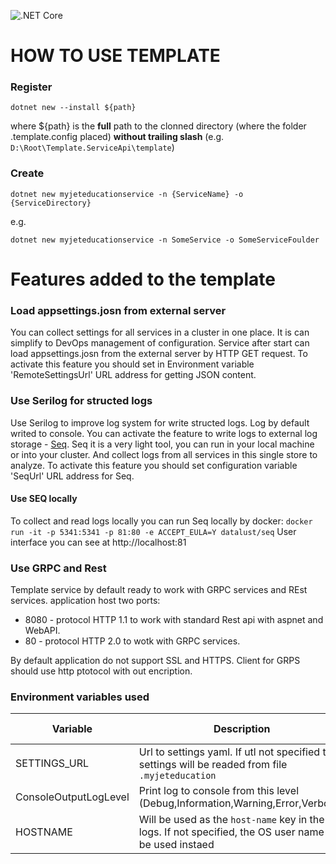![.NET Core](https://github.com/MyJetEducation/Template.ServiceApi/workflows/.NET%20Core/badge.svg)

# HOW TO USE TEMPLATE

### Register 
`
dotnet new --install ${path}
`

where ${path} is the **full** path to the clonned directory (where the folder .template.config placed) **without trailing slash** (e.g. `D:\Root\Template.ServiceApi\template`)

### Create

`
dotnet new myjeteducationservice -n {ServiceName} -o {ServiceDirectory}
`

e.g.

`
dotnet new myjeteducationservice -n SomeService -o SomeServiceFoulder
`
# Features added to the template

### Load appsettings.josn from external server
You can collect settings for all services in a cluster in one place. It is can simplify to DevOps management of configuration.
Service after start can load appsettings.josn from the external server by HTTP GET request.
To activate this feature you should set in Environment variable 'RemoteSettingsUrl' URL address for getting JSON content.

### Use Serilog for structed logs
Use Serilog to improve log system for write structed logs. 
Log by default writed to console.
You can activate the feature to write logs to external log storage - [Seq](https://datalust.co/seq). Seq it is a very light tool, you can run in your local machine or into your cluster. And collect logs from all services in this single store to analyze.
To activate this feature you should set configuration variable 'SeqUrl' URL address for Seq.

#### Use SEQ locally
To collect and read logs locally you can run Seq locally by docker:
`
docker run -it -p 5341:5341 -p 81:80 -e ACCEPT_EULA=Y datalust/seq
`
User interface you can see at http://localhost:81


### Use GRPC and Rest
Template service by default ready to work with GRPC services and REst services. application host two ports:
* 8080 - protocol HTTP 1.1 to work with standard Rest api with aspnet and WebAPI.
* 80 - protocol HTTP 2.0 to wotk with GRPC services.

By default application do not support SSL and HTTPS. Client for GRPS should use http ptotocol with out encription.

### Environment variables used
|Variable|Description|Required|Default value|
|-------|-------|-------|-------|
|SETTINGS_URL|Url to settings yaml. If utl not specified then settings will be readed from file `.myjeteducation`|no|null|
|ConsoleOutputLogLevel|Print log to console from this level (Debug,Information,Warning,Error,Verbose)|no|null|
|HOSTNAME|Will be used as the `host-name` key in the logs. If not specified, the OS user name will be used instaed|no|`null`|


